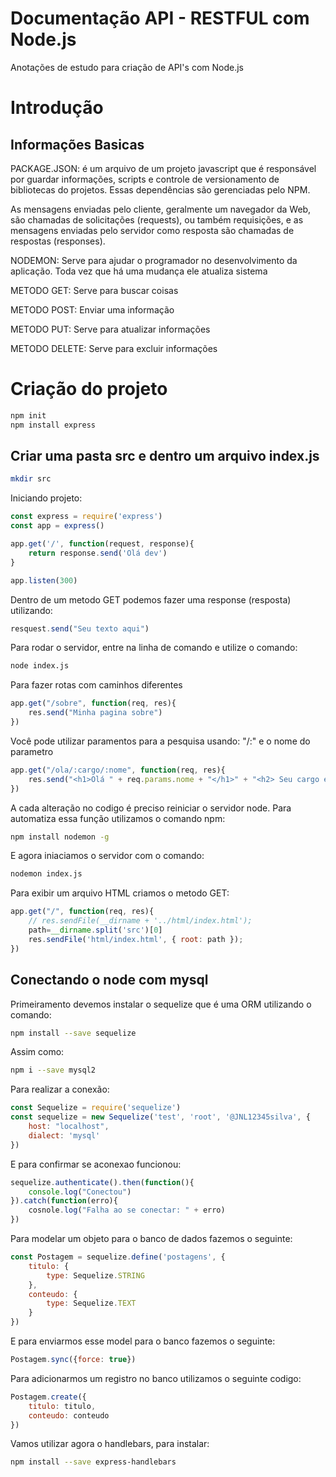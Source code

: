 # Documentação API - RESTFUL com Node.js

Anotações de estudo para criação de API's com Node.js

# Introdução 

## Informações Basicas

PACKAGE.JSON: é um arquivo de um projeto javascript que é responsável por guardar
informações, scripts e controle de versionamento de bibliotecas do projetos.
Essas dependências são gerenciadas pelo NPM.

As mensagens enviadas pelo cliente, geralmente um navegador da Web,
são chamadas de solicitações (requests), ou também requisições, e as 
mensagens enviadas pelo servidor como resposta são chamadas de respostas (responses).

NODEMON: Serve para ajudar o programador no desenvolvimento da aplicação. 
Toda vez que há uma mudança ele atualiza sistema

METODO GET: Serve para buscar coisas

METODO POST: Enviar uma informação
 
METODO PUT: Serve para atualizar informações

METODO DELETE: Serve para excluir informações

# Criação do projeto

```bash
npm init
npm install express
```

## Criar uma pasta src e dentro um arquivo index.js

```bash
mkdir src
```

Iniciando projeto:
```js
const express = require('express')
const app = express()

app.get('/', function(request, response){
    return response.send('Olá dev')
}

app.listen(300)

```

Dentro de um metodo GET podemos fazer uma response (resposta) utilizando:
```js
resquest.send("Seu texto aqui")
```

Para rodar o servidor, entre na linha de comando e utilize o comando:
```bash
node index.js
```

Para fazer rotas com caminhos diferentes
```js
app.get("/sobre", function(req, res){
    res.send("Minha pagina sobre")
})
```

Você pode utilizar paramentos para a pesquisa usando: "/:" e o nome do parametro
```js
app.get("/ola/:cargo/:nome", function(req, res){
    res.send("<h1>Olá " + req.params.nome + "</h1>" + "<h2> Seu cargo é: " + req.params.cargo + "</h2>")
})
```
A cada alteração no codigo é preciso reiniciar o servidor node. Para automatiza essa função utilizamos o comando npm:
```bash
npm install nodemon -g
```

E agora iniaciamos o servidor com o comando:

```bash
nodemon index.js
```

Para exibir um arquivo HTML criamos o metodo GET:

```js
app.get("/", function(req, res){
    // res.sendFile(__dirname + '../html/index.html');
    path=__dirname.split('src')[0]
    res.sendFile('html/index.html', { root: path });
})
```

## Conectando o node com mysql

Primeiramento devemos instalar o sequelize que é uma ORM utilizando o comando:

```bash
npm install --save sequelize
```
Assim como:
```bash
npm i --save mysql2
```

Para realizar a conexão:
```js
const Sequelize = require('sequelize')
const sequelize = new Sequelize('test', 'root', '@JNL12345silva', {
    host: "localhost",
    dialect: 'mysql'
}) 
```

E para confirmar se aconexao funcionou:
```js
sequelize.authenticate().then(function(){
    console.log("Conectou")
}).catch(function(erro){
    cosnole.log("Falha ao se conectar: " + erro)
})
```

Para modelar um objeto para o banco de dados fazemos o seguinte:
```js
const Postagem = sequelize.define('postagens', {
    titulo: {
        type: Sequelize.STRING
    },
    conteudo: {
        type: Sequelize.TEXT
    }
})
```
E para enviarmos esse model para o banco fazemos o seguinte:
```js
Postagem.sync({force: true})
```

Para adicionarmos um registro no banco utilizamos o seguinte codigo:

```js
Postagem.create({
    titulo: titulo,
    conteudo: conteudo
})
```

Vamos utilizar agora o handlebars, para instalar:
```bash
npm install --save express-handlebars
```
